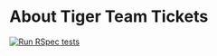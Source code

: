 # About Tiger Team Tickets

[![Run RSpec tests](https://github.com/mlaguren/tiger-team-tickets/actions/workflows/rspec.yml/badge.svg)](https://github.com/mlaguren/tiger-team-tickets/actions/workflows/rspec.yml)